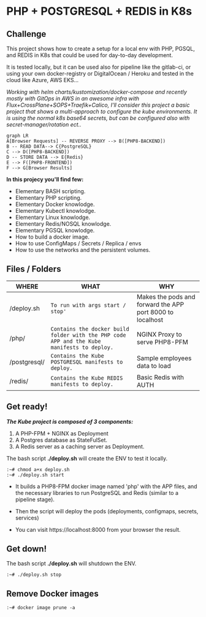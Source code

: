 # PHP + POSTGRESQL + REDIS in K8s

## Challenge
This project shows how to create a setup for a local env with PHP, PGSQL, and REDIS in K8s that could be used for day-to-day development. 

It is tested locally, but it can be used also for pipeline like the gitlab-ci, or using your own docker-registry or DigitalOcean / Heroku and tested in the cloud like Azure, AWS EKS...

*Working with helm charts/kustomization/docker-compose and recently mostly with GitOps in AWS in an awesome infra with Flux+CrossPlane+SOPS+Traefik+Calico, I'll consider this project a basic project that shows a multi-approach to configure the kube environments.
It is using the normal k8s base64 secrets, but can be configured also with secret-manager/rotation ect..*

```mermaid
graph LR
A[Browser Requests] -- REVERSE PROXY --> B([PHP8-BACKEND]) 
B -- READ DATA--> C{PostgreSQL}
C --> D([PHP8-BACKEND])
D -- STORE DATA --> E{Redis}
E --> F([PHP8-FRONTEND])
F --> G[Browser Results]
```

**In this projecy you'll find few:**
 - Elementary BASH scripting. 
 - Elementary PHP scripting. 
 - Elementary Docker knowlodge. 
 - Elementary Kubectl knowlodge. 
 - Elementary Linux knowlodge. 
 - Elementary Redis/NOSQL knowlodge. 
 - Elementary PGSQL knowlodge.
 - How to build a docker image.
 - How to use ConfigMaps / Secrets / Replica / envs
 - How to use the networks and the persistent volumes.

## Files / Folders

|        WHERE        |WHAT                          |WHY                         |
|----------------|-------------------------------|-----------------------------|
|/deploy.sh |`To run with args start / stop'`            |Makes the pods and forward the APP port 8000 to localhost           |
|/php/          |`Contains the docker build folder with the PHP code APP and the Kube manifests to deploy.`            |NGINX Proxy to serve PHP8-PFM           |
|/postgresql/          |`Contains the Kube POSTGRESQL manifests to deploy.`|Sample employees data to load|
|/redis/          |`Contains the Kube REDIS manifests to deploy.`|Basic Redis with AUTH|

## Get ready!
***The Kube project is composed of 3 components:***
1. A PHP-FPM + NGINX as Deployment
2. A Postgres database as StateFulSet.
3. A Redis server as a caching server as Deployment.

The bash script **./deploy.sh** will create the ENV to test it locally.

    :~# chmod a+x deploy.sh
    :~# ./deploy.sh start

 - It builds a PHP8-FPM docker image named 'php' with the APP files, and the necessary libraries to run PostgreSQL and Redis (similar to a pipeline stage).
   
 - Then the script will deploy the pods (deployments, configmaps,   secrets, services)
 - You can visit https://localhost:8000 from your browser the result.

## Get down!

The bash script **./deploy.sh** will shutdown the ENV.

    :~# ./deploy.sh stop
## Remove Docker images

    :~# docker image prune -a



